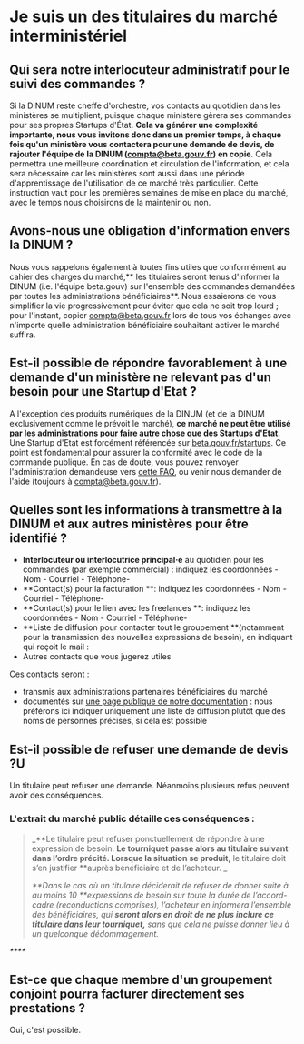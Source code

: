 # Je suis un des titulaires du marché interministériel

## Qui sera notre interlocuteur administratif pour le suivi des commandes ?

Si la DINUM reste cheffe d'orchestre, vos contacts au quotidien dans les ministères se multiplient, puisque chaque ministère gèrera ses commandes pour ses propres Startups d'État. **Cela va générer une complexité importante, nous vous invitons donc dans un premier temps, à chaque fois qu'un ministère vous contactera pour une demande de devis, de rajouter l'équipe de la DINUM (**[**compta@beta.gouv.fr**](mailto:compta@beta.gouv.fr)**) en copie**. Cela permettra une meilleure coordination et circulation de l'information, et cela sera nécessaire car les ministères sont aussi dans une période d'apprentissage de l'utilisation de ce marché très particulier. Cette instruction vaut pour les premières semaines de mise en place du marché, avec le temps nous choisirons de la maintenir ou non.

## Avons-nous une obligation d'information envers la DINUM ?

Nous vous rappelons également à toutes fins utiles que conformément au cahier des charges du marché,** les titulaires seront tenus d'informer la DINUM (i.e. l'équipe beta.gouv) sur l'ensemble des commandes demandées par toutes les administrations bénéficiaires**. Nous essaierons de vous simplifier la vie progressivement pour éviter que cela ne soit trop lourd ; pour l'instant, copier [compta@beta.gouv.fr](mailto:compta@beta.gouv.fr) lors de tous vos échanges avec n'importe quelle administration bénéficiaire souhaitant activer le marché suffira. 

## Est-il possible de répondre favorablement à une demande d'un ministère ne relevant pas d'un besoin pour une Startup d'Etat ?

A l'exception des produits numériques de la DINUM (et de la DINUM exclusivement comme le prévoit le marché), **ce marché ne peut être utilisé par les administrations pour faire autre chose que des Startups d'Etat**. Une Startup d'Etat est forcément référencée sur [beta.gouv.fr/startups](http://beta.gouv.fr/startups). Ce point est fondamental pour assurer la conformité avec le code de la commande publique. En cas de doute, vous pouvez renvoyer l'administration demandeuse vers [cette FAQ](https://doc.incubateur.net/communaute/gerer-sa-startup-detat-ou-de-territoires-au-quotidien/gestion-administrative/marches-publics-beta.gouv.fr/marche-interministeriel-beta/je-suis-une-administration-beneficiaire-du-marche-interministeriel), ou venir nous demander de l'aide (toujours à [compta@beta.gouv.fr](mailto:compta@beta.gouv.fr)). 

## Quelles sont les informations à transmettre à la DINUM et aux autres ministères pour être identifié ?

* **Interlocuteur ou interlocutrice principal·e** au quotidien pour les commandes (par exemple commercial) : indiquez les coordonnées - Nom - Courriel - Téléphone- 
* **Contact(s) pour la facturation **: indiquez les coordonnées - Nom - Courriel - Téléphone- 
* **Contact(s) pour le lien avec les freelances **: indiquez les coordonnées - Nom - Courriel - Téléphone- 
* **Liste de diffusion pour contacter tout le groupement **(notamment pour la transmission des nouvelles expressions de besoin), en indiquant qui reçoit le mail : 
* Autres contacts que vous jugerez utiles 

Ces contacts seront : 

* transmis aux administrations partenaires bénéficiaires du marché
* documentés sur [une page publique de notre documentation](https://doc.incubateur.net/communaute/gerer-sa-startup-detat-ou-de-territoires-au-quotidien/gestion-administrative/marches-publics-beta.gouv.fr/marche-interministeriel-beta) : nous préférons ici indiquer uniquement une liste de diffusion plutôt que des noms de personnes précises, si cela est possible

## Est-il possible de refuser une demande de devis ?U

Un titulaire peut refuser une demande. Néanmoins plusieurs refus peuvent avoir des conséquences. 

### L'extrait du marché public détaille ces conséquences : 

> _**Le titulaire peut refuser ponctuellement de répondre à une expression de besoin. **Le tourniquet passe alors au titulaire suivant dans l’ordre précité. Lorsque la situation se produit,** le titulaire doit s’en justifier **auprès bénéficiaire et de l’acheteur. _
>
> _**Dans le cas où un titulaire déciderait de refuser de donner suite à au moins 10 **expressions de besoin sur toute la durée de l’accord-cadre (reconductions comprises), l’acheteur en informera l’ensemble des bénéficiaires, qui **seront alors en droit de ne plus inclure ce titulaire dans leur tourniquet,** sans que cela ne puisse donner lieu à un quelconque dédommagement._

_****_

## **Est-ce que** chaque membre d'un groupement conjoint pourra facturer directement ses prestations ?

Oui, c'est possible.
